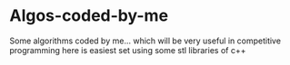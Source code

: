 # Algos-coded-by-me
Some algorithms coded by me...
which will be very useful in competitive programming
here is easiest set using some stl libraries of c++
